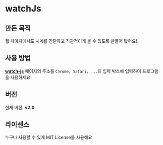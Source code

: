 # watchJs

## 만든 목적
웹 페이지에서도 시계를 간단하고 직관적이게 볼 수 있도록 만들어 봤어요!

## 사용 방법
[**watch-js**](https://watch-js.netlify.app) 페이지의 주소를 `Chrome, Safari, ...`의 입력 박스에 입력하여 프로그램을 사용하세요!

## 버전
현재 버전: **v2.0**

## 라이센스
누구나 사용할 수 있게 MIT License를 사용해요
